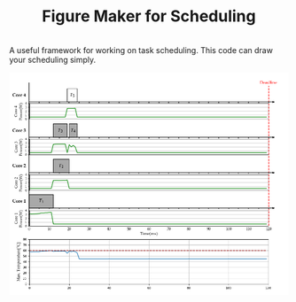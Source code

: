<h1 align="center"> Figure Maker for Scheduling </h1> <br>
A useful framework for working on task scheduling. This code can draw your scheduling simply.
<p align="center">
  <img alt="AppExcluder" title="AppExcluder" src="https://github.com/porya-gohary/Schedulig-Figure/blob/master/sample.png" >
</p>
